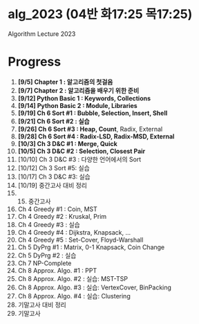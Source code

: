 # alg_2023 (04반 화17:25 목17:25)
Algorithm Lecture 2023

# Progress
1. **[9/5] Chapter 1 : 알고리즘의 첫걸음**
2. **[9/7] Chapter 2 : 알고리즘을 배우기 위한 준비**
3. **[9/12] Python Basic 1 : Keywords, Collections**
4. **[9/14] Python Basic 2 : Module, Libraries**
5. **[9/19] Ch 6 Sort #1 : Bubble, Selection, Insert, Shell**
6. **[9/21] Ch 6 Sort #2 : 실습**
7. **[9/26] Ch 6 Sort #3 : Heap, Count**, Radix, External
8. **[9/28] Ch 6 Sort #4 : Radix-LSD, Radix-MSD, External**
9. **[10/3] Ch 3 D&C #1 : Merge, Quick**
10. **[10/5] Ch 3 D&C #2 : Selection, Closest Pair**
11. [10/10] Ch 3 D&C #3 : 다양한 언어에서의 Sort
12. [10/12] Ch 3 Sort #5: 실습
13. [10/17] Ch 3 D&C #3: 실습
14. [10/19] 중간고사 대비 정리
15. 15. 중간고사
16. Ch 4 Greedy #1 : Coin, MST
17. Ch 4 Greedy #2 : Kruskal, Prim
18. Ch 4 Greedy #3 : 실습
19. Ch 4 Greedy #4 : Dijkstra, Knapsack, ...
20. Ch 4 Greedy #5 : Set-Cover, Floyd-Warshall
21. Ch 5 DyPrg #1 : Matrix, 0-1 Knapsack, Coin Change
22. Ch 5 DyPrg #2 : 실습
23. Ch 7 NP-Complete
24. Ch 8 Approx. Algo. #1 : PPT
25. Ch 8 Approx. Algo. #2 : 실습: MST-TSP
26. Ch 8 Approx. Algo. #3 : 실습: VertexCover, BinPacking
27. Ch 8 Approx. Algo. #4 : 실습: Clustering
28. 기말고사 대비 정리
29. 기말고사
